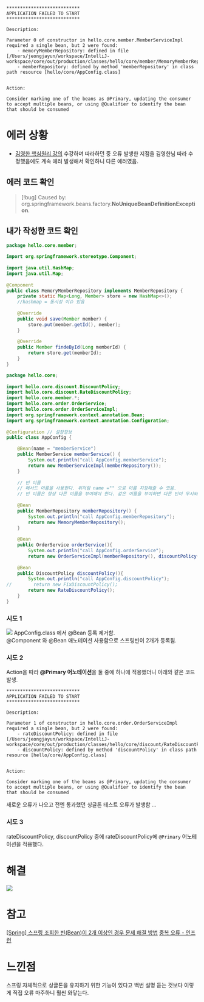 
```text
***************************
APPLICATION FAILED TO START
***************************

Description:

Parameter 0 of constructor in hello.core.member.MemberServiceImpl required a single bean, but 2 were found:
	- memoryMemberRepository: defined in file [/Users/jeongjayun/workspace/IntelliJ-workspace/core/out/production/classes/hello/core/member/MemoryMemberRepository.class]
	- memberRepository: defined by method 'memberRepository' in class path resource [hello/core/AppConfig.class]


Action:

Consider marking one of the beans as @Primary, updating the consumer to accept multiple beans, or using @Qualifier to identify the bean that should be consumed
```

# 에러 상황
- [김영한 핵심원리 강의](https://www.inflearn.com/course/lecture?courseSlug=스프링-핵심-원리-기본편&unitId=55374&category=questionDetail&tab=community&q=979646) 수강하며 따라하던 중 오류 발생한 지점을 김영한님 따라 수정했음에도 계속 에러 발생해서 확인하니 다른 에러였음.
## 에러 코드 확인
>[!bug] Caused by: org.springframework.beans.factory.**NoUniqueBeanDefinitionException**.


## 내가 작성한 코드 확인
```java
package hello.core.member;  
  
import org.springframework.stereotype.Component;  
  
import java.util.HashMap;  
import java.util.Map;  
  
@Component  
public class MemoryMemberRepository implements MemberRepository {  
    private static Map<Long, Member> store = new HashMap<>();  
    //hashmap = 동시성 이슈 있음  
  
    @Override  
    public void save(Member member) {  
        store.put(member.getId(), member);  
    }  
  
    @Override  
    public Member findeById(Long memberId) {  
        return store.get(memberId);  
    }  
}
```

```java
package hello.core;  
  
import hello.core.discount.DiscountPolicy;  
import hello.core.discount.RateDiscountPolicy;  
import hello.core.member.*;  
import hello.core.order.OrderService;  
import hello.core.order.OrderServiceImpl;  
import org.springframework.context.annotation.Bean;  
import org.springframework.context.annotation.Configuration;  
  
@Configuration // 설정정보  
public class AppConfig {  

    @Bean(name = "memberService")  
    public MemberService memberService() {  
        System.out.println("call AppConfig.memberService");  
        return new MemberServiceImpl(memberRepository());  
    }  
  
    // 빈 이름  
    // 메서드 이름을 사용한다. 위처럼 name ="" 으로 이름 지정해줄 수 있음.  
    // 빈 이름은 항상 다른 이름을 부여해야 한다. 같은 이름을 부여하면 다른 빈이 무시되거나 기존 빈을 덮어버리는 등 설정에 따라 오류가 발생한다. 실무에서는 단순하고 명확하게 개발해야 한다.  
  
    @Bean  
    public MemberRepository memberRepository() {  
        System.out.println("call AppConfig.memberRepository");  
        return new MemoryMemberRepository();  
    }  
  
    @Bean  
    public OrderService orderService(){  
        System.out.println("call AppConfig.orderService");  
        return new OrderServiceImpl(memberRepository(), discountPolicy());}  
  
    @Bean  
    public DiscountPolicy discountPolicy(){  
        System.out.println("call AppConfig.discountPolicy");  
//        return new FixDiscountPolicy();  
        return new RateDiscountPolicy();  
    }  
}
```

### 시도 1
![](https://i.imgur.com/BKhec0T.png)
AppConfig.class 에서 @Bean 등록 제거함.<br>
@Component 와 @Bean 애노테이션 사용함으로 스프링빈이 2개가 등록됨.

### 시도 2
Action을 따라 **@Primary 어노테이션**을 둘 중에 하나에 적용했더니 아래와 같은 코드 발생.

```text
***************************
APPLICATION FAILED TO START
***************************

Description:

Parameter 1 of constructor in hello.core.order.OrderServiceImpl required a single bean, but 2 were found:
	- rateDiscountPolicy: defined in file [/Users/jeongjayun/workspace/IntelliJ-workspace/core/out/production/classes/hello/core/discount/RateDiscountPolicy.class]
	- discountPolicy: defined by method 'discountPolicy' in class path resource [hello/core/AppConfig.class]


Action:

Consider marking one of the beans as @Primary, updating the consumer to accept multiple beans, or using @Qualifier to identify the bean that should be consumed
```
새로운 오류가 나오고 전엔 통과했던 싱글톤 테스트 오류가 발생함 ...

### 시도 3
rateDiscountPolicy, discountPolicy 중에 rateDiscountPolicy에 `@Primary` 어노테이션을 적용했다. 

# 해결
![](https://i.imgur.com/JpP7xyr.png)

# 참고
[[Spring] 스프링 조회한 빈(Bean)이 2개 이상인 경우 문제 해결 방법](https://ittrue.tistory.com/231)
[중복 오류 - 인프런](https://www.inflearn.com/questions/954940/중복-오류)

# 느낀점
스프링 자체적으로 싱글톤을 유지하기 위한 기능이 있다고 백번 설명 듣는 것보다 이렇게 직접 오류 마주하니 훨씬 와닿는다.